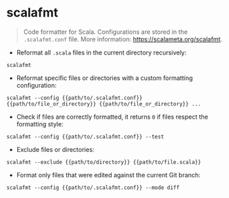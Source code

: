 # scalafmt

> Code formatter for Scala.
> Configurations are stored in the `.scalafmt.conf` file.
> More information: <https://scalameta.org/scalafmt>.

- Reformat all `.scala` files in the current directory recursively:

`scalafmt`

- Reformat specific files or directories with a custom formatting configuration:

`scalafmt --config {{path/to/.scalafmt.conf}} {{path/to/file_or_directory}} {{path/to/file_or_directory}} ...`

- Check if files are correctly formatted, it returns `0` if files respect the formatting style:

`scalafmt --config {{path/to/.scalafmt.conf}} --test`

- Exclude files or directories:

`scalafmt --exclude {{path/to/directory}} {{path/to/file.scala}}`

- Format only files that were edited against the current Git branch:

`scalafmt --config {{path/to/.scalafmt.conf}} --mode diff`
